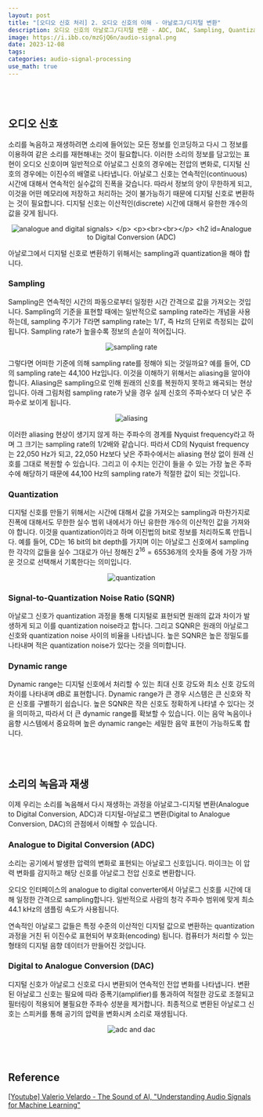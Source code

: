 ```yaml
---
layout: post
title: "[오디오 신호 처리] 2. 오디오 신호의 이해 - 아날로그/디지털 변환"
description: 오디오 신호의 아날로그/디지털 변환 - ADC, DAC, Sampling, Quantization, SQNR, Dynamic range 등에 대한 설명
image: https://i.ibb.co/mzGjQ6n/audio-signal.png
date: 2023-12-08
tags: 
categories: audio-signal-processing
use_math: true
---
```


<br><br>

## 오디오 신호
<!-- excerpt-start -->
소리를 녹음하고 재생하려면 소리에 들어있는 모든 정보를 인코딩하고 다시 그 정보를 이용하여 같은 소리를 재현해내는 것이 필요합니다. 이러한 소리의 정보를 담고있는 표현이 오디오 신호이며 일반적으로 아날로그 신호의 경우에는 전압의 변화로, 디지털 신호의 경우에는 이진수의 배열로 나타냅니다. 아날로그 신호는 연속적인(continuous) 시간에 대해서 연속적인 실수값의 진폭을 갖습니다. 따라서 정보의 양이 무한하게 되고, 이것을 어떤 메모리에 저장하고 처리하는 것이 불가능하기 때문에 디지털 신호로 변환하는 것이 필요합니다. 디지털 신호는 이산적인(discrete) 시간에 대해서 유한한 개수의 값을 갖게 됩니다.

<p align="center">
  <img src="https://i.ibb.co/7K8pBTj/analogue-digital-signal.png" alt="analogue and digital signals>
</p>

<br><br>

## Analogue to Digital Conversion (ADC)

아날로그에서 디지털 신호로 변환하기 위해서는 sampling과 quantization을 해야 합니다.

### Sampling

Sampling은 연속적인 시간의 파동으로부터 일정한 시간 간격으로 값을 가져오는 것입니다. Sampling의 기준을 표현할 때에는 일반적으로 sampling rate라는 개념을 사용하는데, sampling 주기가 $T$라면 sampling rate는 $1/T$, 즉 Hz의 단위로 측정되는 값이 됩니다. Sampling rate가 높을수록 정보의 손실이 적어집니다.

<p align="center">
  <img src="https://i.ibb.co/SBnfpMs/samplingrate.png" alt="sampling rate">
</p>

그렇다면 어떠한 기준에 의해 sampling rate를 정해야 되는 것일까요? 예를 들어, CD의 sampling rate는 44,100 Hz입니다. 이것을 이해하기 위해서는 aliasing을 알아야 합니다. Aliasing은 sampling으로 인해 원래의 신호를 복원하지 못하고 왜곡되는 현상입니다. 아래 그림처럼 sampling rate가 낮을 경우 실제 신호의 주파수보다 더 낮은 주파수로 보이게 됩니다. 

<p align="center">
  <img src="https://i.ibb.co/dgt2VNq/aliasing.png" alt="aliasing">
</p>

이러한 aliasing 현상이 생기지 않게 하는 주파수의 경계를 Nyquist frequency라고 하며 그 크기는 sampling rate의 1/2배와 같습니다. 따라서 CD의 Nyquist frequency는 22,050 Hz가 되고, 22,050 Hz보다 낮은 주파수에서는 aliasing 현상 없이 원래 신호를 그대로 복원할 수 있습니다. 그리고 이 수치는 인간이 들을 수 있는 가장 높은 주파수에 해당하기 때문에 44,100 Hz의 sampling rate가 적절한 값이 되는 것입니다.

### Quantization

디지털 신호를 만들기 위해서는 시간에 대해서 값을 가져오는 sampling과 마찬가지로 진폭에 대해서도 무한한 실수 범위 내에서가 아닌 유한한 개수의 이산적인 값을 가져와야 합니다. 이것을 quantization이라고 하며 이진법의 bit로 정보를 처리하도록 만듭니다. 예를 들어, CD는 16 bit의 bit depth를 가지며 이는 아날로그 신호에서 sampling한 각각의 값들을 실수 그대로가 아닌 정해진 $2^{16}=65536$개의 숫자들 중에 가장 가까운 것으로 선택해서 기록한다는 의미입니다.

<p align="center">
  <img src="https://i.ibb.co/b5MGv6d/quantization.png" alt="quantization">
</p>

### Signal-to-Quantization Noise Ratio (SQNR)

아날로그 신호가 quantization 과정을 통해 디지털로 표현되면 원래의 값과 차이가 발생하게 되고 이를 quantization noise라고 합니다. 그리고 SQNR은 원래의 아날로그 신호와 quantization noise 사이의 비율을 나타냅니다. 높은 SQNR은 높은 정밀도를 나타내며 적은 quantization noise가 있다는 것을 의미합니다.

### Dynamic range

Dynamic range는 디지털 신호에서 처리할 수 있는 최대 신호 강도와 최소 신호 강도의 차이를 나타내며 dB로 표현합니다. Dynamic range가 큰 경우 시스템은 큰 신호와 작은 신호를 구별하기 쉽습니다. 높은 SQNR은 작은 신호도 정확하게 나타낼 수 있다는 것을 의미하고, 따라서 더 큰 dynamic range를 확보할 수 있습니다. 이는 음악 녹음이나 음향 시스템에서 중요하며 높은 dynamic range는 세밀한 음악 표현이 가능하도록 합니다.

<br><br>

## 소리의 녹음과 재생

이제 우리는 소리를 녹음해서 다시 재생하는 과정을 아날로그-디지털 변환(Analogue to Digital Conversion, ADC)과 디지털-아날로그 변환(Digital to Analogue Conversion, DAC)의 관점에서 이해할 수 있습니다.

### Analogue to Digital Conversion (ADC)

소리는 공기에서 발생한 압력의 변화로 표현되는 아날로그 신호입니다. 마이크는 이 압력 변화를 감지하고 해당 신호를 아날로그 전압 신호로 변환합니다.

오디오 인터페이스의 analogue to digital converter에서 아날로그 신호를 시간에 대해 일정한 간격으로 sampling합니다. 일반적으로 사람의 청각 주파수 범위에 맞게 최소 44.1 kHz의 샘플링 속도가 사용됩니다.

연속적인 아날로그 값들은 특정 수준의 이산적인 디지털 값으로 변환하는 quantization 과정을 거친 뒤 이진수로 표현되어 부호화(encoding) 됩니다. 컴퓨터가 처리할 수 있는 형태의 디지털 음향 데이터가 만들어진 것입니다.

### Digital to Analogue Conversion (DAC)

디지털 신호가 아날로그 신호로 다시 변환되어 연속적인 전압 변화를 나타냅니다. 변환된 아날로그 신호는 필요에 따라 증폭기(amplifier)를 통과하여 적절한 강도로 조절되고 필터링이 적용되어 불필요한 주파수 성분을 제거합니다. 최종적으로 변환된 아날로그 신호는 스피커를 통해 공기의 압력을 변화시켜 소리로 재생됩니다.

<p align="center">
  <img src="https://i.ibb.co/LY5Y4Bt/adc-dac.png" alt="adc and dac">
</p>

<br><br>

## Reference

[[Youtube] Valerio Velardo - The Sound of AI, "Understanding Audio Signals for Machine Learning"](https://youtu.be/daB9naGBVv4?feature=shared)